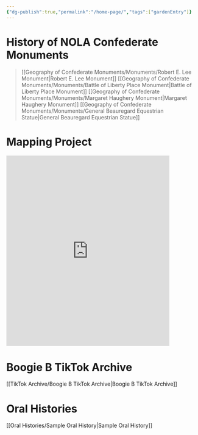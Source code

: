 ```yaml
---
{"dg-publish":true,"permalink":"/home-page/","tags":["gardenEntry"]}
---
```



# History of NOLA Confederate Monuments
>[[Geography of Confederate Monuments/Monuments/Robert E. Lee Monument\|Robert E. Lee Monument]]
>[[Geography of Confederate Monuments/Monuments/Battle of Liberty Place Monument\|Battle of Liberty Place Monument]]
>[[Geography of Confederate Monuments/Monuments/Margaret Haughery Monument\|Margaret Haughery Monument]]
>[[Geography of Confederate Monuments/Monuments/General Beauregard Equestrian Statue\|General Beauregard Equestrian Statue]]

# Mapping Project
<iframe src="https://snazzymaps.com/embed/472468" width="85%" height="500px" style="border:none;"></iframe>

# Boogie B TikTok Archive
[[TikTok Archive/Boogie B TikTok Archive\|Boogie B TikTok Archive]]

# Oral Histories
[[Oral Histories/Sample Oral History\|Sample Oral History]]




